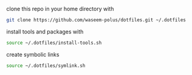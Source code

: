 clone this repo in your home directory with
```bash
git clone https://github.com/waseem-polus/dotfiles.git ~/.dotfiles
```

install tools and packages with
```bash
source ~/.dotfiles/install-tools.sh
```

create symbolic links
```bash
source ~/.dotfiles/symlink.sh
```
